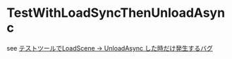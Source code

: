 # TestWithLoadSyncThenUnloadAsync

see [テストツールでLoadScene -> UnloadAsync した時だけ発生するバグ](http://sassembla.github.io/Public/2018:04:25%2014-58-34/2018:04:25%2014-58-34.html)
